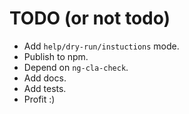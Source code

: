 # TODO (or not todo)

- Add `help/dry-run/instuctions` mode.
- Publish to npm.
- Depend on `ng-cla-check`.
- Add docs.
- Add tests.
- Profit :)
